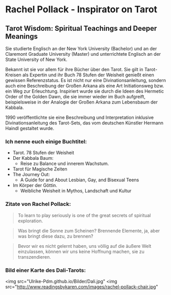 # Rachel Pollack - Inspirator on Tarot
## Tarot Wisdom: Spiritual Teachings and Deeper Meanings
Sie studierte Englisch an der New York University (Bachelor) und an der Claremont Graduate University (Master) und unterrichtete Englisch an der State University of New York.

Bekannt ist sie vor allem für ihre Bücher über den Tarot. Sie gilt in Tarot-Kreisen als Expertin und ihr Buch 78 Stufen der Weisheit genießt einen gewissen Referenzstatus. Es ist nicht nur eine Divinationsanleitung, sondern auch eine Beschreibung der Großen Arkana als eine Art Initiationsweg bzw. ein Weg zur Erleuchtung. Inspiriert wurde sie durch die Ideen des Hermetic Order of the Golden Dawn, die sie immer wieder im Buch aufgreift, beispielsweise in der Analogie der Großen Arkana zum Lebensbaum der Kabbala.

1990 veröffentlichte sie eine Beschreibung und Interpretation inklusive Divinationsanleitung des Tarot-Sets, das vom deutschen Künstler Hermann Haindl gestaltet wurde.

### Ich nenne euch einige Buchtitel: 
* Tarot. 78 Stufen der Weisheit
* Der Kabbala Baum: 
    * Reise zu Balance und innerem Wachstum. 
* Tarot für Magische Zeiten
* The Journey Out: 
    * A Guide for and About Lesbian, Gay, and Bisexual Teens
* Im Körper der Göttin. 
    * Weibliche Weisheit in Mythos, Landschaft und Kultur
    
### Zitate von Rachel Pollack:

> To learn to play seriously is one of the great secrets of spiritual exploration.

> Was bringt die Sonne zum Scheinen? 
> Brennende Elemente, ja, aber was bringt diese dazu, zu brennen? 

> Bevor wir es nicht gelernt haben, uns völlig auf die äußere Welt einzulassen, 
> können wir uns keine Hoffnung machen, sie zu transzendieren. 

### Bild einer Karte des Dali-Tarots:
<img src="Ulrike-Pdm.github.io/Bilder/Dali.jpg"
<img src="http://www.readingsbykaren.com/images/rachel-pollack-chair.jpg"
